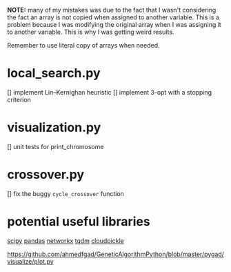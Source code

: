 **NOTE:** many of my mistakes was due to the fact that I wasn't considering the
fact an array is not copied when assigned to another variable. This is a
problem because I was modifying the original array when I was assigning it to
another variable. This is why I was getting weird results.

Remember to use literal copy of arrays when needed.


# local_search.py

[] implement Lin–Kernighan heuristic
[] implement 3-opt with a stopping criterion

# visualization.py

[] unit tests for print_chromosome

# crossover.py

[] fix the buggy `cycle_crossover` function

# potential useful libraries

[scipy](https://docs.scipy.org/doc/scipy/reference/generated/scipy.spatial.distance_matrix.html#scipy.spatial.distance_matrix)
[pandas](https://pandas.pydata.org/pandas-docs/stable/reference/api/pandas.DataFrame.html)
[networkx](https://networkx.github.io/documentation/stable/reference/classes/graph.html)
[tqdm](https://tqdm.github.io/docs/tqdm/)
[cloudpickle](https://pypi.org/project/cloudpickle/)

https://github.com/ahmedfgad/GeneticAlgorithmPython/blob/master/pygad/visualize/plot.py
